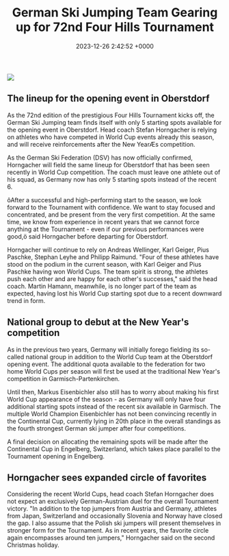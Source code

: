 ﻿---
layout: post
title: "German Ski Jumping Team Gearing up for 72nd Four Hills Tournament"
date:   2023-12-26 2:42:52 +0000
categories: Game Germany
---
![](https://www.skispringen.com/sscom/files/2023/02/wellinger-andreas-1-678x381.jpg)
## The lineup for the opening event in Oberstdorf

As the 72nd edition of the prestigious Four Hills Tournament kicks off, the German Ski Jumping team finds itself with only 5 starting spots available for the opening event in Oberstdorf. Head coach Stefan Horngacher is relying on athletes who have competed in World Cup events already this season, and will receive reinforcements after the New YearÆs competition. 

As the German Ski Federation (DSV) has now officially confirmed, Horngacher will field the same lineup for Oberstdorf that has been seen recently in World Cup competition. The coach must leave one athlete out of his squad, as Germany now has only 5 starting spots instead of the recent 6. 

ôAfter a successful and high-performing start to the season, we look forward to the Tournament with confidence. We want to stay focused and concentrated, and be present from the very first competition. At the same time, we know from experience in recent years that we cannot force anything at the Tournament - even if our previous performances were good,ö said Horngacher before departing for Oberstdorf.

Horngacher will continue to rely on Andreas Wellinger, Karl Geiger, Pius Paschke, Stephan Leyhe and Philipp Raimund. "Four of these athletes have stood on the podium in the current season, with Karl Geiger and Pius Paschke having won World Cups. The team spirit is strong, the athletes push each other and are happy for each other's successes," said the head coach. Martin Hamann, meanwhile, is no longer part of the team as expected, having lost his World Cup starting spot due to a recent downward trend in form. 

## National group to debut at the New Year's competition

As in the previous two years, Germany will initially forego fielding its so-called national group in addition to the World Cup team at the Oberstdorf opening event. The additional quota available to the federation for two home World Cups per season will first be used at the traditional New Year's competition in Garmisch-Partenkirchen.

Until then, Markus Eisenbichler also still has to worry about making his first World Cup appearance of the season - as Germany will only have four additional starting spots instead of the recent six available in Garmisch. The multiple World Champion Eisenbichler has not been convincing recently in the Continental Cup, currently lying in 20th place in the overall standings as the fourth strongest German ski jumper after four competitions. 

A final decision on allocating the remaining spots will be made after the Continental Cup in Engelberg, Switzerland, which takes place parallel to the Tournament opening in Engelberg.

## Horngacher sees expanded circle of favorites 

Considering the recent World Cups, head coach Stefan Horngacher does not expect an exclusively German-Austrian duel for the overall Tournament victory. "In addition to the top jumpers from Austria and Germany, athletes from Japan, Switzerland and occasionally Slovenia and Norway have closed the gap. I also assume that the Polish ski jumpers will present themselves in stronger form for the Tournament. As in recent years, the favorite circle again encompasses around ten jumpers," Horngacher said on the second Christmas holiday.

